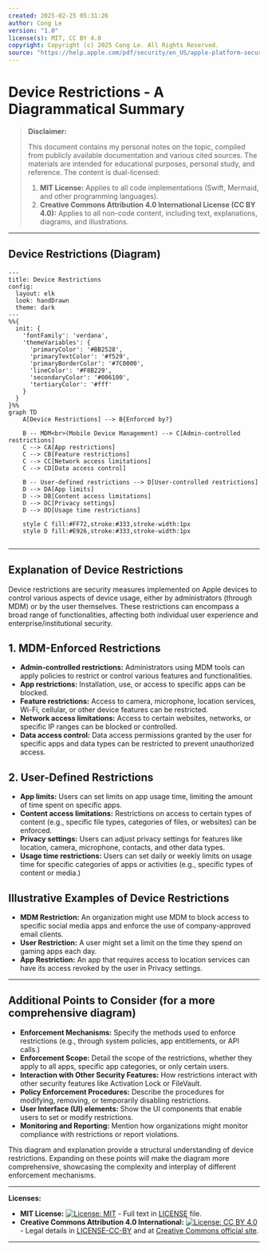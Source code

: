 ```yaml
---
created: 2025-02-25 05:31:26
author: Cong Le
version: "1.0"
license(s): MIT, CC BY 4.0
copyright: Copyright (c) 2025 Cong Le. All Rights Reserved.
source: "https://help.apple.com/pdf/security/en_US/apple-platform-security-guide.pdf"
---
```




# Device Restrictions - A Diagrammatical Summary
> **Disclaimer:**
>
> This document contains my personal notes on the topic,
> compiled from publicly available documentation and various cited sources.
> The materials are intended for educational purposes, personal study, and reference.
> The content is dual-licensed:
> 1. **MIT License:** Applies to all code implementations (Swift, Mermaid, and other programming languages).
> 2. **Creative Commons Attribution 4.0 International License (CC BY 4.0):** Applies to all non-code content, including text, explanations, diagrams, and illustrations.
---


## Device Restrictions (Diagram)

```mermaid
---
title: Device Restrictions
config:
  layout: elk
  look: handDrawn
  theme: dark
---
%%{
  init: {
    'fontFamily': 'verdana',
    'themeVariables': {
      'primaryColor': '#BB2528',
      'primaryTextColor': '#f529',
      'primaryBorderColor': '#7C0000',
      'lineColor': '#F8B229',
      'secondaryColor': '#006100',
      'tertiaryColor': '#fff'
    }
  }
}%%
graph TD
    A[Device Restrictions] --> B{Enforced by?}
    
    B -- MDM<br>(Mobile Device Management) --> C[Admin-controlled restrictions]
    C --> CA[App restrictions]
    C --> CB[Feature restrictions]
    C --> CC[Network access limitations]
    C --> CD[Data access control]

    B -- User-defined restrictions --> D[User-controlled restrictions]
    D --> DA[App limits]
    D --> DB[Content access limitations]
    D --> DC[Privacy settings]
    D --> DD[Usage time restrictions]

    style C fill:#FF72,stroke:#333,stroke-width:1px
    style D fill:#E926,stroke:#333,stroke-width:1px
    
```

---


## Explanation of Device Restrictions

Device restrictions are security measures implemented on Apple devices to control various aspects of device usage, either by administrators (through MDM) or by the user themselves.  These restrictions can encompass a broad range of functionalities, affecting both individual user experience and enterprise/institutional security.


## 1. MDM-Enforced Restrictions

*   **Admin-controlled restrictions:**  Administrators using MDM tools can apply policies to restrict or control various features and functionalities.
*   **App restrictions:**  Installation, use, or access to specific apps can be blocked.
*   **Feature restrictions:**  Access to camera, microphone, location services, Wi-Fi, cellular, or other device features can be restricted.
*   **Network access limitations:**  Access to certain websites, networks, or specific IP ranges can be blocked or controlled.
*   **Data access control:**  Data access permissions granted by the user for specific apps and data types can be restricted to prevent unauthorized access.


## 2. User-Defined Restrictions

*   **App limits:**  Users can set limits on app usage time, limiting the amount of time spent on specific apps.
*   **Content access limitations:**  Restrictions on access to certain types of content (e.g., specific file types, categories of files, or websites) can be enforced.
*   **Privacy settings:**  Users can adjust privacy settings for features like location, camera, microphone, contacts, and other data types.
*   **Usage time restrictions:**  Users can set daily or weekly limits on usage time for specific categories of apps or activities (e.g., specific types of content or media.)

## Illustrative Examples of Device Restrictions

*   **MDM Restriction:** An organization might use MDM to block access to specific social media apps and enforce the use of company-approved email clients.
*   **User Restriction:** A user might set a limit on the time they spend on gaming apps each day.
*   **App Restriction:**  An app that requires access to location services can have its access revoked by the user in Privacy settings.

----


## Additional Points to Consider (for a more comprehensive diagram)

* **Enforcement Mechanisms:**  Specify the methods used to enforce restrictions (e.g., through system policies, app entitlements, or API calls.)
* **Enforcement Scope:** Detail the scope of the restrictions, whether they apply to all apps, specific app categories, or only certain users.
* **Interaction with Other Security Features:**  How restrictions interact with other security features like Activation Lock or FileVault.
* **Policy Enforcement Procedures:** Describe the procedures for modifying, removing, or temporarily disabling restrictions.
* **User Interface (UI) elements:** Show the UI components that enable users to set or modify restrictions.
* **Monitoring and Reporting:**  Mention how organizations might monitor compliance with restrictions or report violations.

This diagram and explanation provide a structural understanding of device restrictions. Expanding on these points will make the diagram more comprehensive, showcasing the complexity and interplay of different enforcement mechanisms.



---
**Licenses:**

- **MIT License:**  [![License: MIT](https://img.shields.io/badge/License-MIT-yellow.svg)](LICENSE) - Full text in [LICENSE](LICENSE) file.
- **Creative Commons Attribution 4.0 International:** [![License: CC BY 4.0](https://licensebuttons.net/l/by/4.0/88x31.png)](LICENSE-CC-BY) - Legal details in [LICENSE-CC-BY](LICENSE-CC-BY) and at [Creative Commons official site](http://creativecommons.org/licenses/by/4.0/).

---